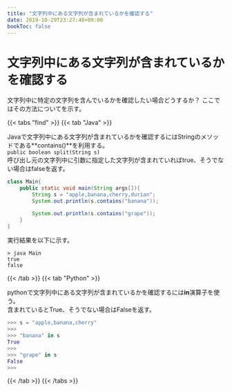 ```yaml
---
title: "文字列中にある文字列が含まれているかを確認する"
date: 2019-10-29T23:27:48+09:00
bookToc: false
---
```


# 文字列中にある文字列が含まれているかを確認する

文字列中に特定の文字列を含んでいるかを確認したい場合どうするか？
ここではその方法についてを示す。

{{< tabs "find" >}}
{{< tab "Java" >}}

Javaで文字列中にある文字列が含まれているかを確認するにはStringのメソッドである**contains()**を利用する。  
`public boolean split(String s)`  
呼び出し元の文字列中に引数に指定した文字列が含まれていればtrue、そうでない場合はfalseを返す。
```java
class Main{
    public static void main(String args[]){
        String s = "apple,banana,cherry,durian";
        System.out.println(s.contains("banana"));

        System.out.println(s.contains("grape"));        
    }
}
```

実行結果を以下に示す。

```
> java Main
true
false
```

{{< /tab >}}
{{< tab "Python" >}}

pythonで文字列中にある文字列が含まれているかを確認するには**in**演算子を使う。   
含まれているとTrue、そうでない場合はFalseを返す。

```python
>>> s = "apple,banana,cherry" 
>>> 
>>> "banana" in s
True
>>>
>>> "grape" in s
False
>>>
```

{{< /tab >}}
{{< /tabs >}}

